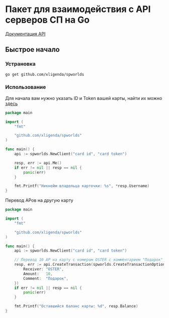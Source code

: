 # Пакет для взаимодействия с API серверов СП на Go

[Документация API](https://github.com/sp-worlds/api-docs)

## Быстрое начало

### Устрановка

```sh
go get github.com/xligenda/spworlds
```

### Использование

Для начала вам нужно указать ID и Token вашей карты, найти их можно [здесь](https://github.com/sp-worlds/api-docs/blob/main/AUTHORIZATION.md#%D0%BF%D0%BE%D0%BB%D1%83%D1%87%D0%B5%D0%BD%D0%B8%D0%B5-%D1%82%D0%BE%D0%BA%D0%B5%D0%BD%D0%B0-%D0%B8-id-%D0%BA%D0%B0%D1%80%D1%82%D1%8B)

```go
package main

import (
	"fmt"

	"github.com/xligenda/spworlds"
)

func main() {
	api := spworlds.NewClient("card id", "card token")

	resp, err := api.Me()
	if err != nil || resp == nil {
		panic(err)
	}

	fmt.Printf("Никнейм владельца карточки: %s", *resp.Username)
}
```

Перевод АРов на другую карту
```go
package main

import (
	"fmt"

	"github.com/xligenda/spworlds"
)

func main() {
	api := spworlds.NewClient("card id", "card token")

	// Перевод 10 АР на карту с номером OSTER с комментарием "Подарок"
	resp, err := api.CreateTransaction(spworlds.CreateTransactionOptions{
		Receiver: "OSTER",
		Amount:   10,
		Comment:  "Подарок",
	})
	if err != nil || resp == nil {
		panic(err)
	}

	fmt.Printf("Оставшийся баланс карты: %d", resp.Balance)
}
```
